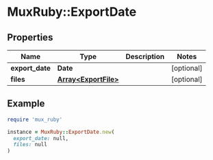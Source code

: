 # MuxRuby::ExportDate

## Properties

| Name | Type | Description | Notes |
| ---- | ---- | ----------- | ----- |
| **export_date** | **Date** |  | [optional] |
| **files** | [**Array&lt;ExportFile&gt;**](ExportFile.md) |  | [optional] |

## Example

```ruby
require 'mux_ruby'

instance = MuxRuby::ExportDate.new(
  export_date: null,
  files: null
)
```

